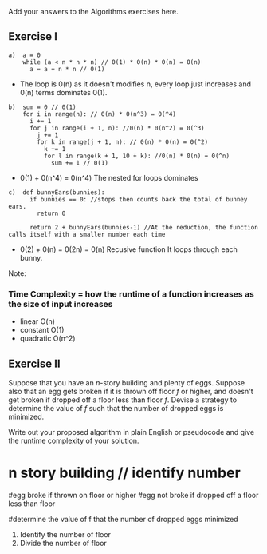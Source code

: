 Add your answers to the Algorithms exercises here.
## Exercise I

```
a)  a = 0
    while (a < n * n * n) // 0(1) * 0(n) * 0(n) = 0(n)
      a = a + n * n // 0(1)
```
- The loop is 0(n) as it doesn't modifies n, every loop just increases and 0(n) terms dominates 0(1).

```
b)  sum = 0 // 0(1)
    for i in range(n): // 0(n) * 0(n^3) = 0(^4)
      i += 1
      for j in range(i + 1, n): //0(n) * 0(n^2) = 0(^3)
        j += 1
        for k in range(j + 1, n): // 0(n) * 0(n) = 0(^2)
          k += 1
          for l in range(k + 1, 10 + k): //0(n) * 0(n) = 0(^n)
            sum += 1 // 0(1)
```
- 0(1) + 0(n^4) = 0(n^4) The nested for loops dominates

```
c)  def bunnyEars(bunnies):
      if bunnies == 0: //stops then counts back the total of bunney ears.
        return 0

      return 2 + bunnyEars(bunnies-1) //At the reduction, the function calls itself with a smaller number each time
```
- 0(2) + 0(n) = 0(2n) = 0(n)
Recusive function 
It loops through each bunny. 

Note: 
### Time Complexity = how the runtime of a function increases as the size of input increases
- linear O(n)
- constant O(1)
- quadratic O(n^2)

## Exercise II

Suppose that you have an _n_-story building and plenty of eggs. Suppose also that an egg gets broken if it is thrown off floor _f_ or higher, and doesn't get broken if dropped off a floor less than floor _f_. Devise a strategy to determine the value of _f_ such that the number of dropped eggs is minimized.

Write out your proposed algorithm in plain English or pseudocode and give the runtime complexity of your solution.

# n story building // identify number
#egg broke if thrown on floor or higher
#egg not broke if dropped off a floor less than floor

#determine the value of f that the number of dropped eggs minimized

1. Identify the number of floor
2. Divide the number of floor
